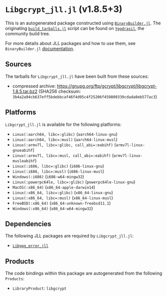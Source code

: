 # `Libgcrypt_jll.jl` (v1.8.5+3)

This is an autogenerated package constructed using [`BinaryBuilder.jl`](https://github.com/JuliaPackaging/BinaryBuilder.jl). The originating [`build_tarballs.jl`](https://github.com/JuliaPackaging/Yggdrasil/blob/cc93441537b8ef40108c232319adc9d3644e7ad8/L/Libgcrypt/build_tarballs.jl) script can be found on [`Yggdrasil`](https://github.com/JuliaPackaging/Yggdrasil/), the community build tree.

For more details about JLL packages and how to use them, see `BinaryBuilder.jl` [documentation](https://juliapackaging.github.io/BinaryBuilder.jl/dev/jll/).

## Sources

The tarballs for `Libgcrypt_jll.jl` have been built from these sources:

* compressed archive: https://gnupg.org/ftp/gcrypt/libgcrypt/libgcrypt-1.8.5.tar.bz2 (SHA256 checksum: `3b4a2a94cb637eff5bdebbcaf46f4d95c4f25206f459809339cdada0eb577ac3`)

## Platforms

`Libgcrypt_jll.jl` is available for the following platforms:

* `Linux(:aarch64, libc=:glibc)` (`aarch64-linux-gnu`)
* `Linux(:aarch64, libc=:musl)` (`aarch64-linux-musl`)
* `Linux(:armv7l, libc=:glibc, call_abi=:eabihf)` (`armv7l-linux-gnueabihf`)
* `Linux(:armv7l, libc=:musl, call_abi=:eabihf)` (`armv7l-linux-musleabihf`)
* `Linux(:i686, libc=:glibc)` (`i686-linux-gnu`)
* `Linux(:i686, libc=:musl)` (`i686-linux-musl`)
* `Windows(:i686)` (`i686-w64-mingw32`)
* `Linux(:powerpc64le, libc=:glibc)` (`powerpc64le-linux-gnu`)
* `MacOS(:x86_64)` (`x86_64-apple-darwin14`)
* `Linux(:x86_64, libc=:glibc)` (`x86_64-linux-gnu`)
* `Linux(:x86_64, libc=:musl)` (`x86_64-linux-musl`)
* `FreeBSD(:x86_64)` (`x86_64-unknown-freebsd11.1`)
* `Windows(:x86_64)` (`x86_64-w64-mingw32`)

## Dependencies

The following JLL packages are required by `Libgcrypt_jll.jl`:

* [`Libgpg_error_jll`](https://github.com/JuliaBinaryWrappers/Libgpg_error_jll.jl)

## Products

The code bindings within this package are autogenerated from the following `Products`:

* `LibraryProduct`: `libgcrypt`
